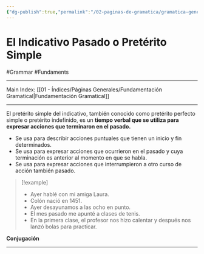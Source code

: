 ```yaml
---
{"dg-publish":true,"permalink":"/02-paginas-de-gramatica/gramatica-general/el-indicativo-pasado-o-preterito-simple/"}
---
```


# El Indicativo Pasado o Pretérito Simple
#Grammar #Fundaments 
___
Main Index: [[01 - Índices/Páginas Generales/Fundamentación Gramatical\|Fundamentación Gramatical]]
___
El pretérito simple del indicativo, también conocido como pretérito perfecto simple o pretérito indefinido, es un **tiempo verbal que se utiliza para expresar acciones que terminaron en el pasado.**

- Se usa para describir acciones puntuales que tienen un inicio y fin determinados.
- Se usa para expresar acciones que ocurrieron en el pasado y cuya terminación es anterior al momento en que se habla.
- Se usa para expresar acciones que interrumpieron a otro curso de acción también pasado.


> [!example] 
>  - Ayer hablé con mi amiga Laura.
>  - Colón nació en 1451.
>  - Ayer desayunamos a las ocho en punto.
>  - El mes pasado me apunté a clases de tenis.
>  - En la primera clase, el profesor nos hizo calentar y después nos lanzó bolas para practicar.

**Conjugación**



___

